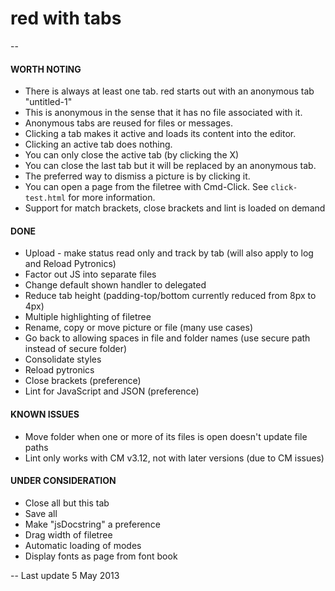 red with tabs
============

--

#### WORTH NOTING

* There is always at least one tab. red starts out with an anonymous tab "untitled-1"
* This is anonymous in the sense that it has no file associated with it.
* Anonymous tabs are reused for files or messages.
* Clicking a tab makes it active and loads its content into the editor.
* Clicking an active tab does nothing.
* You can only close the active tab (by clicking the X)
* You can close the last tab but it will be replaced by an anonymous tab.
* The preferred way to dismiss a picture is by clicking it.
* You can open a page from the filetree with Cmd-Click. See `click-test.html` for more information.
* Support for match brackets, close brackets and lint is loaded on demand

#### DONE

* Upload - make status read only and track by tab (will also apply to log and Reload Pytronics)
* Factor out JS into separate files
* Change default shown handler to delegated
* Reduce tab height  (padding-top/bottom currently reduced from 8px to 4px)
* Multiple highlighting of filetree
* Rename, copy or move picture or file (many use cases)
* Go back to allowing spaces in file and folder names (use  secure path instead of secure folder)
* Consolidate styles
* Reload pytronics
* Close brackets (preference)
* Lint for JavaScript and JSON (preference)

#### KNOWN ISSUES

* Move folder when one or more of its files is open doesn't update file paths
* Lint only works with CM v3.12, not with later versions (due to CM issues)

#### UNDER CONSIDERATION

* Close all but this tab
* Save all
* Make "jsDocstring" a preference 
* Drag width of filetree
* Automatic loading of modes
* Display fonts as page from font book 

--
Last update 5 May 2013
